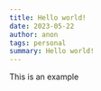 ```yaml
---
title: Hello world!
date: 2023-05-22
author: anon
tags: personal
summary: Hello world!
---
```


This is an example
